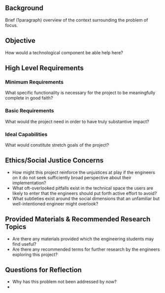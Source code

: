 

## Background

Brief (1paragraph) overview of the context surrounding the problem of focus.

## Objective 

How would a technological component be able help here?

## High Level Requirements

### Minimum Requirements

What specific functionality is necessary for the project to be meaningfully complete in good faith?

### Basic Requirements

What would the project need in order to have truly substantive impact?

### Ideal Capabilities

What would constitute stretch goals of the project?


## Ethics/Social Justice Concerns

+ How might this project reinforce the unjustices at play if the engineers on it do not seek sufficiently broad perspective about their implementation?
+ What oft-overlooked pitfalls exist in the technical space the users are likely to enter that the engineers should put forth active effort to avoid?
+ What subtleties exist around the social dimensions that an unfamiliar but well-intentioned engineer might overlook?

## Provided Materials & Recommended Research Topics

+ Are there any materials provided which the engineering students may find useful?
+ Are there any recommended terms for further research by the engineers exploring this project?

## Questions for Reflection

+ Why has this problem not been addressed by now?
+ 

